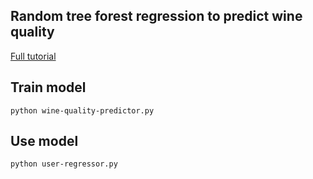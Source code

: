 ## Random tree forest regression to predict wine quality

[Full tutorial](https://elitedatascience.com/python-machine-learning-tutorial-scikit-learn#step-1)

## Train model 
`python wine-quality-predictor.py`

## Use model
`python user-regressor.py`
